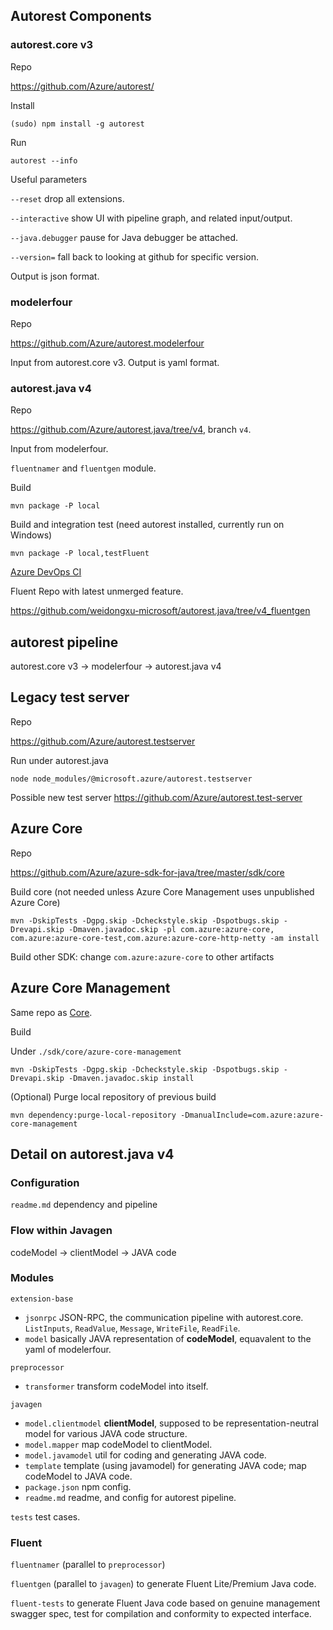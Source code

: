 ## Autorest Components

### autorest.core v3

Repo

https://github.com/Azure/autorest/

Install

`(sudo) npm install -g autorest`

Run

`autorest --info`

Useful parameters

`--reset` drop all extensions.

`--interactive` show UI with pipeline graph, and related input/output.

`--java.debugger` pause for Java debugger be attached.

`--version=` fall back to looking at github for specific version.

Output is json format.

### modelerfour

Repo

https://github.com/Azure/autorest.modelerfour

Input from autorest.core v3. Output is yaml format.

### autorest.java v4

Repo

https://github.com/Azure/autorest.java/tree/v4, branch `v4`.

Input from modelerfour.

`fluentnamer` and `fluentgen` module.

Build

`mvn package -P local`

Build and integration test (need autorest installed, currently run on Windows)

`mvn package -P local,testFluent`

[Azure DevOps CI](https://dev.azure.com/azure-sdk/public/_build?definitionId=1590)

Fluent Repo with latest unmerged feature.

https://github.com/weidongxu-microsoft/autorest.java/tree/v4_fluentgen

## autorest pipeline

autorest.core v3 -> modelerfour -> autorest.java v4

## Legacy test server

Repo

https://github.com/Azure/autorest.testserver

Run under autorest.java

`node node_modules/@microsoft.azure/autorest.testserver`

Possible new test server https://github.com/Azure/autorest.test-server

## Azure Core

Repo

https://github.com/Azure/azure-sdk-for-java/tree/master/sdk/core

Build core (not needed unless Azure Core Management uses unpublished Azure Core)

`mvn -DskipTests -Dgpg.skip -Dcheckstyle.skip -Dspotbugs.skip -Drevapi.skip -Dmaven.javadoc.skip -pl com.azure:azure-core, com.azure:azure-core-test,com.azure:azure-core-http-netty -am install`

Build other SDK: change `com.azure:azure-core` to other artifacts

## Azure Core Management

Same repo as [Core](#azure-core).

Build

Under `./sdk/core/azure-core-management`

`mvn -DskipTests -Dgpg.skip -Dcheckstyle.skip -Dspotbugs.skip -Drevapi.skip -Dmaven.javadoc.skip install`

(Optional) Purge local repository of previous build

`mvn dependency:purge-local-repository -DmanualInclude=com.azure:azure-core-management`

## Detail on autorest.java v4

### Configuration

`readme.md` dependency and pipeline

### Flow within Javagen

codeModel -> clientModel -> JAVA code

### Modules

`extension-base`
- `jsonrpc` JSON-RPC, the communication pipeline with autorest.core. `ListInputs`, `ReadValue`, `Message`, `WriteFile`, `ReadFile`.
- `model` basically JAVA representation of **codeModel**, equavalent to the yaml of modelerfour.

`preprocessor`
- `transformer` transform codeModel into itself.

`javagen`
- `model.clientmodel` **clientModel**, supposed to be representation-neutral model for various JAVA code structure.
- `model.mapper` map codeModel to clientModel.
- `model.javamodel` util for coding and generating JAVA code.
- `template` template (using javamodel) for generating JAVA code; map codeModel to JAVA code.
- `package.json` npm config.
- `readme.md` readme, and config for autorest pipeline.

`tests` test cases.

### Fluent 

`fluentnamer` (parallel to `preprocessor`)

`fluentgen` (parallel to `javagen`) to generate Fluent Lite/Premium Java code.

`fluent-tests` to generate Fluent Java code based on genuine management swagger spec, test for compilation and conformity to expected interface.
